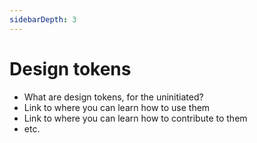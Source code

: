```yaml
---
sidebarDepth: 3
---
```


# Design tokens

- What are design tokens, for the uninitiated?
- Link to where you can learn how to use them
- Link to where you can learn how to contribute to them
- etc.
